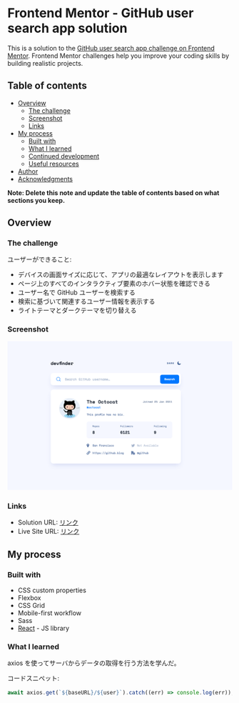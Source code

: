 # Frontend Mentor - GitHub user search app solution

This is a solution to the [GitHub user search app challenge on Frontend Mentor](https://www.frontendmentor.io/challenges/github-user-search-app-Q09YOgaH6). Frontend Mentor challenges help you improve your coding skills by building realistic projects.

## Table of contents

- [Overview](#overview)
  - [The challenge](#the-challenge)
  - [Screenshot](#screenshot)
  - [Links](#links)
- [My process](#my-process)
  - [Built with](#built-with)
  - [What I learned](#what-i-learned)
  - [Continued development](#continued-development)
  - [Useful resources](#useful-resources)
- [Author](#author)
- [Acknowledgments](#acknowledgments)

**Note: Delete this note and update the table of contents based on what sections you keep.**

## Overview

### The challenge

ユーザーができること:

- デバイスの画面サイズに応じて、アプリの最適なレイアウトを表示します
- ページ上のすべてのインタラクティブ要素のホバー状態を確認できる
- ユーザー名で GitHub ユーザーを検索する
- 検索に基づいて関連するユーザー情報を表示する
- ライトテーマとダークテーマを切り替える

### Screenshot

![](./screenshot.png)

### Links

- Solution URL: [リンク](https://your-solution-url.com)
- Live Site URL: [リンク](https://your-live-site-url.com)

## My process

### Built with

- CSS custom properties
- Flexbox
- CSS Grid
- Mobile-first workflow
- Sass
- [React](https://reactjs.org/) - JS library

### What I learned

axios を使ってサーバからデータの取得を行う方法を学んだ。

コードスニペット:

```js
await axios.get(`${baseURL}/${user}`).catch((err) => console.log(err));
```
